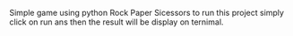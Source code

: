 Simple game using python Rock Paper Sicessors
to run this project simply click on run ans then the result will be display on ternimal.

